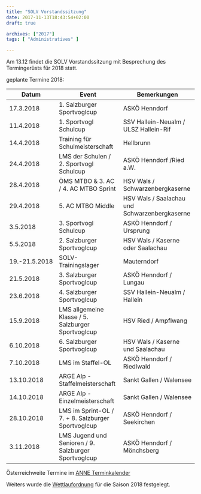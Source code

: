 ```yaml
---
title: "SOLV Vorstandssitzung"
date: 2017-11-13T18:43:54+02:00
draft: true

archives: ["2017"]
tags: [ "Administratives" ]

---
```


Am 13.12 findet die SOLV Vorstandssitzung mit Besprechung des Termingerüsts für 2018 statt.

<!--more-->

geplante Termine 2018:

Datum | Event | Bemerkungen
---|---|---
17.3.2018 | 1. Salzburger Sportvoglcup | ASKÖ Henndorf
11.4.2018 | 1. Sportvogl Schulcup | SSV Hallein-Neualm / ULSZ Hallein-Rif
14.4.2018 | Training für Schulmeisterschaft | Hellbrunn
24.4.2018 | LMS der Schulen / 2. Sportvogl Schulcup | ASKÖ Henndorf /Ried a.W.
28.4.2018 | ÖMS MTBO & 3. AC / 4. AC MTBO Sprint | HSV Wals / Schwarzenbergkaserne
29.4.2018 | 5. AC MTBO Middle | HSV Wals / Saalachau und Schwarzenbergkaserne
3.5.2018 | 3. Sportvogl Schulcup | ASKÖ Henndorf / Ursprung
5.5.2018 | 2. Salzburger Sportvoglcup | HSV Wals / Kaserne oder Saalachau
19.-21.5.2018 | SOLV-Trainingslager | Mauterndorf
21.5.2018 | 3. Salzburger Sportvoglcup | ASKÖ Henndorf / Lungau
23.6.2018 | 4. Salzburger Sportvoglcup | SSV Hallein-Neualm / Hallein
15.9.2018 | LMS allgemeine Klasse / 5. Salzburger Sportvoglcup | HSV Ried / Ampflwang
6.10.2018 | 6. Salzburger Sportvoglcup | HSV Wals / Kaserne und Saalachau
7.10.2018 | LMS im Staffel-OL | ASKÖ Henndorf / Riedlwald
13.10.2018 | ARGE Alp - Staffelmeisterschaft | Sankt Gallen / Walensee
14.10.2018 | ARGE Alp - Einzelmeisterschaft | Sankt Gallen / Walensee
28.10.2018 | LMS im Sprint-OL / 7. + 8. Salzburger Sportvoglcup | ASKÖ Henndorf / Seekirchen
3.11.2018 | LMS Jugend und Senioren / 9. Salzburger Sportvoglcup | ASKÖ Henndorf / Mönchsberg

Österreichweite Termine im [ANNE Terminkalender](http://www.oefol.at/termineergebnisse/kuenftige-termine.html)

Weiters wurde die [Wettlaufordnung](/event/2018/wettlaufordnung) für die Saison 2018 festgelegt.